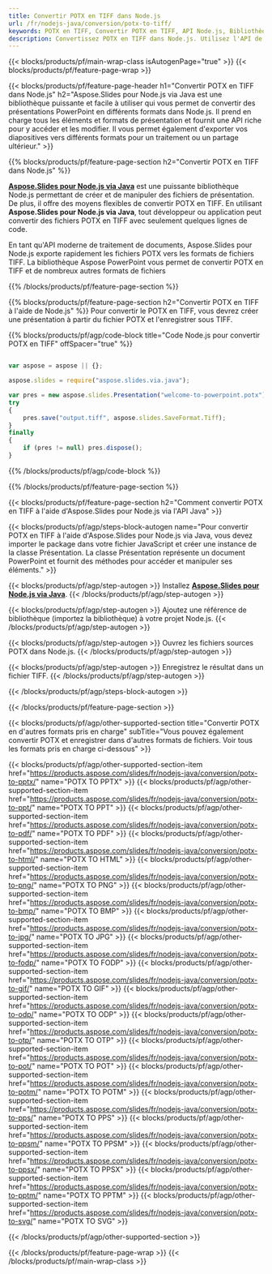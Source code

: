 ```yaml
---
title: Convertir POTX en TIFF dans Node.js
url: /fr/nodejs-java/conversion/potx-to-tiff/
keywords: POTX en TIFF, Convertir POTX en TIFF, API Node.js, Bibliothèque Node.js, POTX, TIFF
description: Convertissez POTX en TIFF dans Node.js. Utilisez l'API de la bibliothèque Node.js pour convertir les fichiers POTX en TIFF
---
```


{{< blocks/products/pf/main-wrap-class isAutogenPage="true" >}}
{{< blocks/products/pf/feature-page-wrap >}}

{{< blocks/products/pf/feature-page-header h1="Convertir POTX en TIFF dans Node.js" h2="Aspose.Slides pour Node.js via Java est une bibliothèque puissante et facile à utiliser qui vous permet de convertir des présentations PowerPoint en différents formats dans Node.js. Il prend en charge tous les éléments et formats de présentation et fournit une API riche pour y accéder et les modifier. Il vous permet également d'exporter vos diapositives vers différents formats pour un traitement ou un partage ultérieur." >}}

{{% blocks/products/pf/feature-page-section h2="Convertir POTX en TIFF dans Node.js" %}}

[**Aspose.Slides pour Node.js via Java**](https://products.aspose.com/slides/fr/nodejs-java/) est une puissante bibliothèque Node.js permettant de créer et de manipuler des fichiers de présentation. De plus, il offre des moyens flexibles de convertir POTX en TIFF. En utilisant **Aspose.Slides pour Node.js via Java**, tout développeur ou application peut convertir des fichiers POTX en TIFF avec seulement quelques lignes de code.

En tant qu'API moderne de traitement de documents, Aspose.Slides pour Node.js exporte rapidement les fichiers POTX vers les formats de fichiers TIFF. La bibliothèque Aspose PowerPoint vous permet de convertir POTX en TIFF et de nombreux autres formats de fichiers

{{% /blocks/products/pf/feature-page-section %}}

{{% blocks/products/pf/feature-page-section  h2="Convertir POTX en TIFF à l'aide de Node.js" %}}
Pour convertir le POTX en TIFF, vous devrez créer une présentation à partir du fichier POTX et l'enregistrer sous TIFF.

{{% blocks/products/pf/agp/code-block title="Code Node.js pour convertir POTX en TIFF" offSpacer="true" %}}

```javascript

var aspose = aspose || {};

aspose.slides = require("aspose.slides.via.java");

var pres = new aspose.slides.Presentation("welcome-to-powerpoint.potx");
try
{
    pres.save("output.tiff", aspose.slides.SaveFormat.Tiff);
}
finally
{
    if (pres != null) pres.dispose();
}
```


{{% /blocks/products/pf/agp/code-block %}}

{{% /blocks/products/pf/feature-page-section %}}

{{< blocks/products/pf/feature-page-section  h2="Comment convertir POTX en TIFF à l'aide d'Aspose.Slides pour Node.js via l'API Java" >}}

{{< blocks/products/pf/agp/steps-block-autogen name="Pour convertir POTX en TIFF à l'aide d'Aspose.Slides pour Node.js via Java, vous devez importer le package dans votre fichier JavaScript et créer une instance de la classe Présentation. La classe Présentation représente un document PowerPoint et fournit des méthodes pour accéder et manipuler ses éléments." >}}

{{< blocks/products/pf/agp/step-autogen >}}
Installez [**Aspose.Slides pour Node.js via Java**](https://products.aspose.com/slides/fr/nodejs-java/).
{{< /blocks/products/pf/agp/step-autogen >}}

{{< blocks/products/pf/agp/step-autogen >}}
Ajoutez une référence de bibliothèque (importez la bibliothèque) à votre projet Node.js.
{{< /blocks/products/pf/agp/step-autogen >}}

{{< blocks/products/pf/agp/step-autogen >}}
Ouvrez les fichiers sources POTX dans Node.js.
{{< /blocks/products/pf/agp/step-autogen >}}

{{< blocks/products/pf/agp/step-autogen >}}
Enregistrez le résultat dans un fichier TIFF.
{{< /blocks/products/pf/agp/step-autogen >}}

{{< /blocks/products/pf/agp/steps-block-autogen >}}

{{< /blocks/products/pf/feature-page-section >}}

{{< blocks/products/pf/agp/other-supported-section title="Convertir POTX en d'autres formats pris en charge" subTitle="Vous pouvez également convertir POTX et enregistrer dans d'autres formats de fichiers. Voir tous les formats pris en charge ci-dessous" >}}

{{< blocks/products/pf/agp/other-supported-section-item href="https://products.aspose.com/slides/fr/nodejs-java/conversion/potx-to-pptx/" name="POTX TO PPTX" >}}
{{< blocks/products/pf/agp/other-supported-section-item href="https://products.aspose.com/slides/fr/nodejs-java/conversion/potx-to-ppt/" name="POTX TO PPT" >}}
{{< blocks/products/pf/agp/other-supported-section-item href="https://products.aspose.com/slides/fr/nodejs-java/conversion/potx-to-pdf/" name="POTX TO PDF" >}}
{{< blocks/products/pf/agp/other-supported-section-item href="https://products.aspose.com/slides/fr/nodejs-java/conversion/potx-to-html/" name="POTX TO HTML" >}}
{{< blocks/products/pf/agp/other-supported-section-item href="https://products.aspose.com/slides/fr/nodejs-java/conversion/potx-to-png/" name="POTX TO PNG" >}}
{{< blocks/products/pf/agp/other-supported-section-item href="https://products.aspose.com/slides/fr/nodejs-java/conversion/potx-to-bmp/" name="POTX TO BMP" >}}
{{< blocks/products/pf/agp/other-supported-section-item href="https://products.aspose.com/slides/fr/nodejs-java/conversion/potx-to-jpg/" name="POTX TO JPG" >}}
{{< blocks/products/pf/agp/other-supported-section-item href="https://products.aspose.com/slides/fr/nodejs-java/conversion/potx-to-fodp/" name="POTX TO FODP" >}}
{{< blocks/products/pf/agp/other-supported-section-item href="https://products.aspose.com/slides/fr/nodejs-java/conversion/potx-to-gif/" name="POTX TO GIF" >}}
{{< blocks/products/pf/agp/other-supported-section-item href="https://products.aspose.com/slides/fr/nodejs-java/conversion/potx-to-odp/" name="POTX TO ODP" >}}
{{< blocks/products/pf/agp/other-supported-section-item href="https://products.aspose.com/slides/fr/nodejs-java/conversion/potx-to-otp/" name="POTX TO OTP" >}}
{{< blocks/products/pf/agp/other-supported-section-item href="https://products.aspose.com/slides/fr/nodejs-java/conversion/potx-to-pot/" name="POTX TO POT" >}}
{{< blocks/products/pf/agp/other-supported-section-item href="https://products.aspose.com/slides/fr/nodejs-java/conversion/potx-to-potm/" name="POTX TO POTM" >}}
{{< blocks/products/pf/agp/other-supported-section-item href="https://products.aspose.com/slides/fr/nodejs-java/conversion/potx-to-pps/" name="POTX TO PPS" >}}
{{< blocks/products/pf/agp/other-supported-section-item href="https://products.aspose.com/slides/fr/nodejs-java/conversion/potx-to-ppsm/" name="POTX TO PPSM" >}}
{{< blocks/products/pf/agp/other-supported-section-item href="https://products.aspose.com/slides/fr/nodejs-java/conversion/potx-to-ppsx/" name="POTX TO PPSX" >}}
{{< blocks/products/pf/agp/other-supported-section-item href="https://products.aspose.com/slides/fr/nodejs-java/conversion/potx-to-pptm/" name="POTX TO PPTM" >}}
{{< blocks/products/pf/agp/other-supported-section-item href="https://products.aspose.com/slides/fr/nodejs-java/conversion/potx-to-svg/" name="POTX TO SVG" >}}


{{< /blocks/products/pf/agp/other-supported-section >}}

{{< /blocks/products/pf/feature-page-wrap >}}
{{< /blocks/products/pf/main-wrap-class >}}